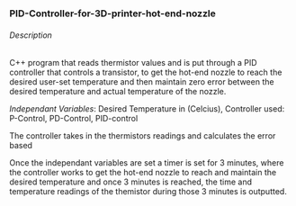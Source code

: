 ### PID-Controller-for-3D-printer-hot-end-nozzle
###### Description
C++ program that reads thermistor values and is put through a PID controller that controls a transistor, to get the hot-end nozzle to reach the desired user-set temperature and then maintain zero error between the desired temperature and actual temperature of the nozzle.

_Independant Variables_: Desired Temperature in (Celcius), Controller used: P-Control, PD-Control, PID-control

The controller takes in the thermistors readings and calculates the error based 


Once the independant variables are set a timer is set for 3 minutes, where the controller works to get the hot-end nozzle to reach and maintain the desired temperature and once 3 minutes is reached, the time and temperature readings of the themistor during those 3 minutes is outputted. 
